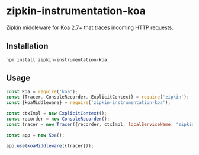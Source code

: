 # zipkin-instrumentation-koa

Zipkin middleware for Koa 2.7+ that traces incoming HTTP requests.

## Installation
`npm install zipkin-instrumentation-koa`

## Usage
```js
const Koa = require('koa');
const {Tracer, ConsoleRecorder, ExplicitContext} = require('zipkin');
const {koaMiddleware} = require('zipkin-instrumentation-koa');

const ctxImpl = new ExplicitContext();
const recorder = new ConsoleRecorder();
const tracer = new Tracer({recorder, ctxImpl, localServiceName: 'zipkin-koa-demo'});

const app = new Koa();

app.use(koaMiddleware({tracer}));
```
